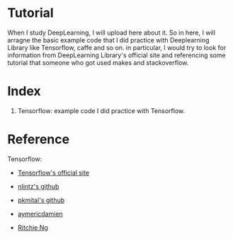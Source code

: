 # Tutorial 

  When I study DeepLearning, I will upload here about it. So in here, I will arragne the basic example code that I did practice with Deeplearning Library like Tensorflow, caffe and so on. in particular, I would try to look for information from DeepLearning Library's official site and referencing some tutorial that someone who got used makes and stackoverflow.


# Index 

  01. Tensorflow: example code I did practice with Tensorflow.

# Reference 

  Tensorflow:

   - [Tensorflow's official site](https://www.tensorflow.org/get_started/) 

   - [nlintz's github](https://github.com/nlintz/TensorFlow-Tutorials)

   - [pkmital's github](https://github.com/pkmital/tensorflow_tutorials)

   - [aymericdamien](https://github.com/aymericdamien/TensorFlow-Examples)

   - [Ritchie Ng](http://www.ritchieng.com/machine-learning/deep-learning/tensorflow/regularization/)

 
 
 

